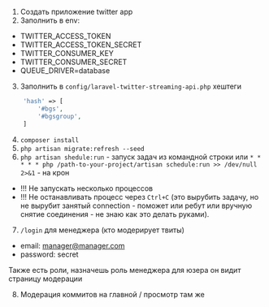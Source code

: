 1) Создать приложение twitter app
2) Заполнить в env:

* TWITTER_ACCESS_TOKEN
* TWITTER_ACCESS_TOKEN_SECRET
* TWITTER_CONSUMER_KEY
* TWITTER_CONSUMER_SECRET
* QUEUE_DRIVER=database

3) Заполнить в `config/laravel-twitter-streaming-api.php` хештеги
```php
    'hash' => [
        '#bgs',
        '#bgsgroup',
    ]
```

4) `composer install`
5) `php artisan migrate:refresh --seed`
6) `php artisan shedule:run` - запуск задач из командной строки или `* * * * * php /path-to-your-project/artisan schedule:run >> /dev/null 2>&1` - на крон
* !!! Не запускать несколько процессов
* !!! Не останавливать процесс через `Ctrl+C` (это вырубить задачу, но не вырубит занятый connection - поможет или ребут или вручную снятие соединения - не знаю как это делать руками). 
7) `/login` для менеджера (кто модерирует твиты)

* email: manager@manager.com
* password: secret

Также есть роли, назначешь роль менеджера для юзера он видит страницу модерации

8) Модерация коммитов на главной / просмотр там же

